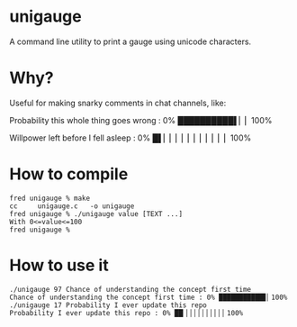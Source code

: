 # unigauge

A command line utility to print a gauge using unicode characters.

# Why?

Useful for making snarky comments in chat channels, like:

Probability this whole thing goes wrong : 0% ██████████▌▏▏100%

Willpower left before I fell asleep : 0% █▌▏▏▏▏▏▏▏▏▏▏▏100%

# How to compile

```
fred unigauge % make
cc     unigauge.c   -o unigauge
fred unigauge % ./unigauge value [TEXT ...]
With 0<=value<=100
fred unigauge %
```

# How to use it

```
./unigauge 97 Chance of understanding the concept first time
Chance of understanding the concept first time : 0% ███████████▋▏100%
./unigauge 17 Probability I ever update this repo
Probability I ever update this repo : 0% ██▏▏▏▏▏▏▏▏▏▏▏100%
```
